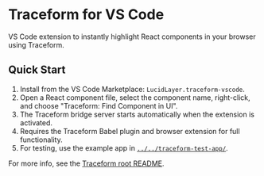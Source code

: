 # Traceform for VS Code

VS Code extension to instantly highlight React components in your browser using Traceform.

## Quick Start

1. Install from the VS Code Marketplace: `LucidLayer.traceform-vscode`.
2. Open a React component file, select the component name, right-click, and choose "Traceform: Find Component in UI".
3. The Traceform bridge server starts automatically when the extension is activated.
4. Requires the Traceform Babel plugin and browser extension for full functionality.
5. For testing, use the example app in [`../../traceform-test-app/`](https://github.com/lucidlayer/traceform/blob/HEAD/../../traceform-test-app/README.md).

For more info, see the [Traceform root README](https://github.com/lucidlayer/traceform/blob/HEAD/../../README.md).

